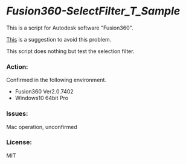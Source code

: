 # ***Fusion360-SelectFilter_T_Sample***
This is a script for Autodesk software "Fusion360".

[This](https://forums.autodesk.com/t5/fusion-360-api-and-scripts/select-sketchconstraints-using-api/m-p/8063083) is a suggestion to avoid this problem.

This script does nothing but test the selection filter.

### Action:
Confirmed in the following environment.
+ Fusion360 Ver2.0.7402
+ Windows10 64bit Pro

### Issues:
Mac operation, unconfirmed

### License:
MIT